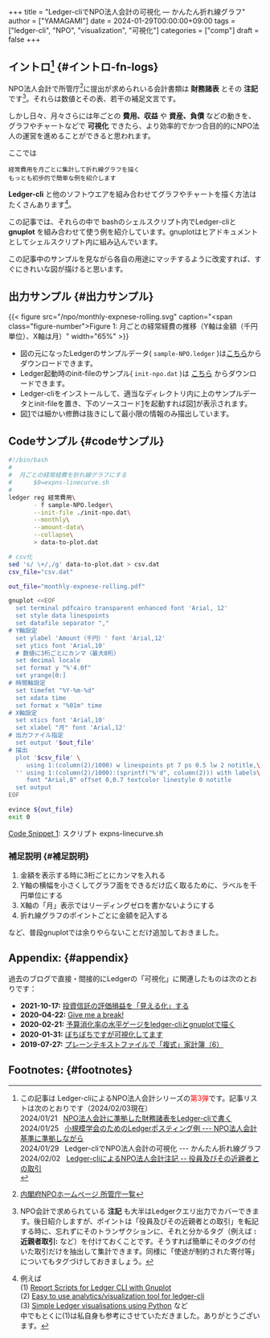 +++
title = "Ledger-cliでNPO法人会計の可視化 — かんたん折れ線グラフ"
author = ["YAMAGAMI"]
date = 2024-01-29T00:00:00+09:00
tags = ["ledger-cli", "NPO", "visualization", "可視化"]
categories = ["comp"]
draft = false
+++

## イントロ[^fn_logs] {#イントロ-fn-logs}

[^fn_logs]: この記事は Ledger-cliによるNPO法人会計シリーズの<span style="color: red">第3弾</span>です。記事リストは次のとおりです（2024/02/03現在）<br />
2024/01/21&nbsp;&nbsp; [NPO法人会計に準拠した財務諸表をLedger-cliで書く](https://bred-in-bingo.netlify.app/posts/financial-statements-for-NPO/)<br />
2024/01/25&nbsp;&nbsp; [小規模学会のためのLedgerポスティング例 --- NPO法人会計基準に準拠しながら](https://bred-in-bingo.netlify.app/posts/npo%E4%BC%9A%E8%A8%88)<br />
2024/01/29&nbsp;&nbsp; Ledger-cliでNPO法人会計の可視化 --- かんたん折れ線グラフ<br />
2024/02/02&nbsp;&nbsp; [Ledger-cliによるNPO法人会計注記 -- 役員及びその近親者との取引](https://bred-in-bingo.netlify.app/posts/related-party-TXN-NPO/)<br />

NPO法人会計で所管庁[^fn:shokancho]に提出が求められいる会計書類は ****財務諸表**** とその ****注記**** です[^fn:chuki]。それらは数値とその表、若干の補足文言です。

[^fn:shokancho]: [内閣府NPOホームページ 所管庁一覧](https://www.npo-homepage.go.jp/shokatsucho)

[^fn:chuki]: NPO会計で求められている ****注記**** も大半はLedgerクエリ出力でカバーできます。後日紹介しますが、ポイントは「役員及びその近親者との取引」を転記する時に、忘れずにそのトランザクションに、それと分かるタグ（例えば ****:近親者取引:**** など）を付けておくことです。そうすれば簡単にそのタグの付いた取引だけを抽出して集計できます。同様に「使途が制約された寄付等」についてもタグづけしておきましょう。

しかし日々、月々さらには年ごとの ****費用、収益**** や ****資産、負債**** などの動きを、グラフやチャートなどで ****可視化**** できたら、より効率的でかつ合目的的にNPO法人の運営を進めることができると思われます。

ここでは

```text
経常費用を月ごとに集計して折れ線グラフを描く
もっとも初歩的で簡単な例を紹介します
```

****Ledger-cli**** と他のソフトウエアを組み合わせてグラフやチャートを描く方法はたくさんあります[^fn_vis_examples]。

[^fn_vis_examples]: 例えば<br />
(1) [Report Scripts for Ledger CLI with Gnuplot](https://www.sundialdreams.com/report-scripts-for-ledger-cli-with-gnuplot/)<br />
(2) [Easy to use analytics/visualization tool for ledger-cli](https://github.com/kendricktan/ledger-analytics)<br />
(3) [Simple Ledger visualisations using Python](https://wilw.dev/blog/2022/04/24/ledger-python-visualisation/) など<br />
中でもとくに(1)は私自身も参考にさせていただきました。ありがとうございます。

この記事では、それらの中で bashのシェルスクリプト内でLedger-cliと ****gnuplot**** を組み合わせて使う例を紹介しています。gnuplotはヒアドキュメントとしてシェルスクリプト内に組み込んでいます。

この記事中のサンプルを見ながら各自の用途にマッチするように改変すれば、すぐにきれいな図が描けると思います。


## 出力サンプル {#出力サンプル}

<a id="figure--sample-chart"></a>

{{< figure src="/npo/monthly-expnese-rolling.svg" caption="<span class=\"figure-number\">Figure 1: </span>月ごとの経常経費の推移（Y軸は金額（千円単位）、X軸は月）" width="65%" >}}

-   図の元になったLedgerのサンプルデータ( `sample-NPO.ledger` )は[こちら](https://bred-in-bingo.netlify.app/npo/sample-NPO.ledger)からダウンロードできます。
-   Ledger起動時のinit-fileのサンプル( `init-npo.dat` )は [こちら](https://bred-in-bingo.netlify.app/npo/configs/init-npo.dat) からダウンロードできます。
-   Ledger-cliをインストールして、適当なディレクトリ内に上のサンプルデータとinit-fileを置き、下のソースコード[1](#code-snippet--code-sample)を起動すれば図[1](#figure--sample-chart)が表示されます。
-   図[1](#figure--sample-chart)では細かい修飾は抜きにして最小限の情報のみ描出しています。


## Codeサンプル {#codeサンプル}

<a id="code-snippet--code-sample"></a>
```sh
#!/bin/bash
#
#  月ごとの経常経費を折れ線グラフにする
#      $0=expns-linecurve.sh
#
ledger reg 経常費用\
       - f sample-NPO.ledger\
       --init-file ./init-npo.dat\
       --monthly\
       --amount-data\
       --collapse\
       > data-to-plot.dat

# csv化
sed 's/ \+/,/g' data-to-plot.dat > csv.dat
csv_file="csv.dat"

out_file="monthly-expnese-rolling.pdf"

gnuplot <<EOF
  set terminal pdfcairo transparent enhanced font 'Arial, 12'
  set style data linespoints
  set datafile separator ","
# Y軸設定
  set ylabel 'Amount（千円）' font 'Arial,12'
  set ytics font 'Arial,10'
  # 数値に3桁ごとにカンマ（最大8桁）
  set decimal locale
  set format y "%'4.0f"
  set yrange[0:]
# 時間軸設定
  set timefmt "%Y-%m-%d"
  set xdata time
  set format x "%01m" time
# X軸設定
  set xtics font 'Arial,10'
  set xlabel "月" font 'Arial,12'
# 出力ファイル指定
  set output '$out_file'
# 描出
  plot '$csv_file' \
     using 1:(column(2)/1000) w linespoints pt 7 ps 0.5 lw 2 notitle,\
  '' using 1:(column(2)/1000):(sprintf("%'d", column(2))) with labels\
	 font "Arial,8" offset 0,0.7 textcolor linestyle 0 notitle
  set output
EOF

evince ${out_file}
exit 0
```
<div class="src-block-caption">
  <span class="src-block-number"><a href="#code-snippet--code-sample">Code Snippet 1</a>:</span>
  スクリプト expns-linecurve.sh
</div>


### 補足説明 {#補足説明}

1.  金額を表示する時に3桁ごとにカンマを入れる
2.  Y軸の横幅を小さくしてグラフ面をできるだけ広く取るために、ラベルを千円単位にする
3.  X軸の「月」表示ではリーディングゼロを書かないようにする
4.  折れ線グラフのポイントごとに金額を記入する

など、普段gnuplotでは余りやらないことだけ追加しておきました。


## Appendix: {#appendix}

過去のブログで直接・間接的にLedgerの「可視化」に関連したものは次のとおりです：

-   ****2021-10-17:**** [投資信託の評価損益を「見える化」する](https://bred-in-bingo.netlify.app/posts/ledger-pnl-plotting)
-   ****2020-04-22:**** [Give me a break!](https://bred-in-bingo.netlify.app/posts/broken-histogram)
-   ****2020-02-21:**** [予算消化率の水平ゲージをledger-cliとgnuplotで描く](https://bred-in-bingo.netlify.app/posts/horizontal-gauge-by-gnuplot/)
-   ****2020-01-31:**** [ぼちぼちですが可視化してます](https://bred-in-bingo.netlify.app/posts/%E5%8F%AF%E8%A6%96%E5%8C%96)
-   ****2019-07-27:**** [プレーンテキストファイルで「複式」家計簿（6）](https://bred-in-bingo.netlify.app/posts/6th-step_ledger)


## Footnotes: {#footnotes}
